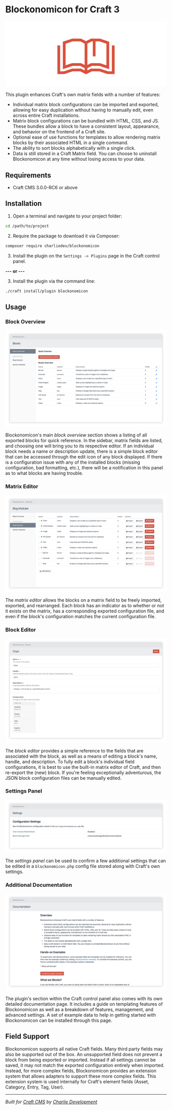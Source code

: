 # Blockonomicon for Craft 3

![Blockonomicon](./resources/blockonomicon.png)

This plugin enhances Craft's own matrix fields with a number of features:

- Individual matrix block configurations can be imported and exported, allowing for easy duplication without having to manually edit, even across entire Craft installations.
- Matrix block configurations can be bundled with HTML, CSS, and JS. These bundles allow a block to have a consistent layout, appearance, and behavior on the frontend of a Craft site.
- Optional ease of use functions for templates to allow rendering matrix blocks by their associated HTML in a single command.
- The ability to sort blocks alphabetically with a single click.
- Data is still stored in a Craft Matrix field. You can choose to uninstall Blockonomicon at any time without losing access to your data.

## Requirements

* Craft CMS 3.0.0-RC6 or above

## Installation

1. Open a terminal and navigate to your project folder:

```bash
cd /path/to/project
```

2. Require the package to download it via Composer:

```bash
composer require charliedev/blockonomicon
```

3. Install the plugin on the `Settings -> Plugins` page in the Craft control panel.

**--- or ---**

3. Install the plugin via the command line:

```bash
./craft install/plugin blockonomicon
```

## Usage

### Block Overview

![Blockonomicon block overview panel](./resources/block-overview.png)

Blockonomicon's main *block overview* section shows a listing of all exported blocks for quick reference. In the sidebar, matrix fields are listed, and choosing one will bring you to its respective editor. If an individual block needs a name or description update, there is a simple block editor that can be accessed through the edit icon of any block displayed. If there is a configuration issue with any of the installed blocks (missing configuration, bad formatting, etc.), there will be a notification in this panel as to what blocks are having trouble.

### Matrix Editor

![Blockonomicon matrix editor panel](./resources/matrix-editor.png)

The *matrix editor* allows the blocks on a matrix field to be freely imported, exported, and rearranged. Each block has an indicator as to whether or not it exists on the matrix, has a corresponding exported configuration file, and even if the block's configuration matches the current configuration file.

### Block Editor

![Blockonomicon block editor panel](./resources/block-editor.png)

The *block editor* provides a simple reference to the fields that are associated with the block, as well as a means of editing a block's name, handle, and description. To fully edit a block's individual field configurations, it is best to use the built-in matrix editor of Craft, and then re-export the (new) block. If you're feeling exceptionally adventurous, the JSON block configuration files can be manually edited.

### Settings Panel

![Blockonomicon settings panel](./resources/settings-panel.png)

The *settings panel* can be used to confirm a few additional settings that can be edited in a `blockonomicon.php` config file stored along with Craft's own settings.

### Additional Documentation

![Blockonomicon documentation panel](./resources/additional-documentation.png)

The plugin's section within the Craft control panel also comes with its own detailed documentation page. It includes a guide on templating features of Blockonomicon as well as a breakdown of features, management, and advanced settings. A set of example data to help in getting started with Blockonomicon can be installed through this page.

## Field Support

Blockonomicon supports all native Craft fields. Many third party fields may also be supported out of the box. An unsupported field does not prevent a block from being exported or imported. Instead if all settings cannot be saved, it may not match the exported configuration entirely when imported. Instead, for more complex fields, Blockonomicon provides an extension system that allows adapters to support these more complex fields. This extension system is used internally for Craft's element fields (Asset, Category, Entry, Tag, User).

---

*Built for [Craft CMS](https://craftcms.com/) by [Charlie Development](http://charliedev.com/)*
